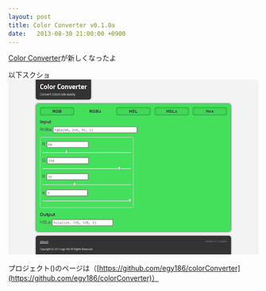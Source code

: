 ```yaml
---
layout: post
title: Color Converter v0.1.0a
date:   2013-08-30 21:00:00 +0900
---
```


[Color Converter](http://egy186.github.io/colorconverter)が新しくなったよ

以下スクショ  
![Color Converter Version 0.1.0 aplha](/img/2013-08-30.png)

プロジェクト()のページは（[https://github.com/egy186/colorConverter](https://github.com/egy186/colorConverter)）